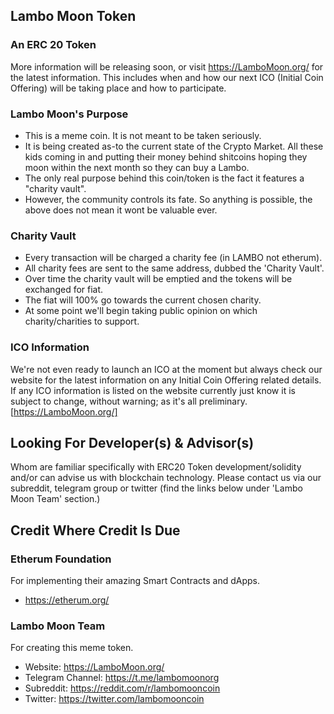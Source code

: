 ## Lambo Moon Token

### An ERC 20 Token

More information will be releasing soon, or visit https://LamboMoon.org/ for the latest information.
This includes when and how our next ICO (Initial Coin Offering) will be taking place and how to participate.


### Lambo Moon's Purpose

- This is a meme coin. It is not meant to be taken seriously.
- It is being created as-to the current state of the Crypto Market. All these kids coming in and putting their money behind shitcoins hoping they moon within the next month so they can buy a Lambo.
- The only real purpose behind this coin/token is the fact it features a "charity vault". 
- However, the community controls its fate. So anything is possible, the above does not mean it wont be valuable ever.


### Charity Vault

- Every transaction will be charged a charity fee (in LAMBO not etherum).
- All charity fees are sent to the same address, dubbed the 'Charity Vault'.
- Over time the charity vault will be emptied and the tokens will be exchanged for fiat.
- The fiat will 100% go towards the current chosen charity.
- At some point we'll begin taking public opinion on which charity/charities to support.

### ICO Information

We're not even ready to launch an ICO at the moment but always check our website for the latest information on any Initial Coin Offering related details. If any ICO information is listed on the website currently just know it is subject to change, without warning; as it's all preliminary.
[https://LamboMoon.org/]

## Looking For Developer(s) & Advisor(s)

Whom are familiar specifically with ERC20 Token development/solidity and/or can advise us with blockchain technology.
Please contact us via our subreddit, telegram group or twitter (find the links below under 'Lambo Moon Team' section.)



## Credit Where Credit Is Due


### Etherum Foundation

For implementing their amazing Smart Contracts and dApps.
- https://etherum.org/


### Lambo Moon Team

For creating this meme token.
- Website: https://LamboMoon.org/
- Telegram Channel: https://t.me/lambomoonorg
- Subreddit: https://reddit.com/r/lambomooncoin
- Twitter: https://twitter.com/lambomooncoin